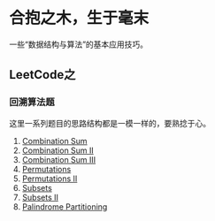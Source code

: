 # 合抱之木，生于毫末

一些“数据结构与算法”的基本应用技巧。

## LeetCode之

### 回溯算法题

这里一系列题目的思路结构都是一模一样的，要熟捻于心。

1. [Combination Sum](https://github.com/Epsilon-Chuan/LeetCode/blob/master/problems/039.%20Combination%20Sum.md)
2. [Combination Sum II](https://github.com/Epsilon-Chuan/LeetCode/blob/master/problems/040.%20Combination%20Sum%20II.md)
3. [Combination Sum III](https://github.com/Epsilon-Chuan/LeetCode/blob/master/problems/216.%20Combination%20Sum%20III.md)
4. [Permutations](https://github.com/Epsilon-Chuan/LeetCode/blob/master/problems/046.%20Permutations.md)
5. [Permutations II](https://github.com/Epsilon-Chuan/LeetCode/blob/master/problems/047.%20Permutations%20II.md)
6. [Subsets](https://github.com/Epsilon-Chuan/LeetCode/blob/master/problems/078.%20Subsets.md)
7. [Subsets II](https://github.com/Epsilon-Chuan/LeetCode/blob/master/problems/090.%20Subsets%20II.md)
8. [Palindrome Partitioning](https://github.com/Epsilon-Chuan/LeetCode/blob/master/problems/131.%20Palindrome%20Partitioning.md)
